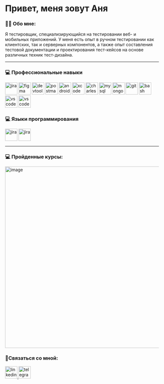 # Привет, меня зовут Аня

### 👨‍💻 Обо мне:

Я тестировщик, специализирующийся на тестировании веб- и мобильных приложений. У меня есть опыт в ручном тестировании как клиентских, так и серверных компонентов, а также опыт составления тестовой документации и проектирования тест-кейсов на основе различных техник тест-дизайна.

---

###  💻 Профессиональные навыки 

<div>
  <img src="https://cdn.jsdelivr.net/gh/devicons/devicon/icons/jira/jira-original.svg" title="jira" alt="jira" width="40" height="40"/> 
  <img src="https://cdn.jsdelivr.net/gh/devicons/devicon/icons/figma/figma-original.svg" title="figma" alt="figma" width="40" height="40"/> 
 <img src="https://d33wubrfki0l68.cloudfront.net/38b5c953a4667366685d55db55d057c86db1fc54/a0fdc/static/acae6b24d940347661ca901ea07f47c1/chrome-dev-logo-icon.png" title="devtools" alt="devtools" width="40" height="40"/> 
  <img src="https://cdn.worldvectorlogo.com/logos/postman.svg" title="postman" alt="postman" width="40" height="40"/> 
  <img src="https://cdn.jsdelivr.net/gh/devicons/devicon/icons/androidstudio/androidstudio-original.svg" title="android-studio" alt="android-studio" width="40" height="40"/> 
  <img src="https://cdn.jsdelivr.net/gh/devicons/devicon/icons/xcode/xcode-original.svg" title="xcode" alt="xcode" width="40" height="40"/> 
  <img src="https://cdn.icon-icons.com/icons2/3053/PNG/512/charles_proxy_macos_bigsur_icon_190302.png" title="charles-proxy" alt="charles-proxy" width="40" height="40"/> 
  <img src="https://cdn.jsdelivr.net/gh/devicons/devicon/icons/mysql/mysql-original.svg" title="mysql" alt="mysql" width="40" height="40"/> 
  <img src="https://cdn.jsdelivr.net/gh/devicons/devicon/icons/mongodb/mongodb-original.svg" title="mongodb" alt="mongodb" width="40" height="40"/> 
  <img src="https://cdn.jsdelivr.net/gh/devicons/devicon/icons/git/git-original.svg" title="git" alt="git" width="40" height="40"/> 
  <img src="https://upload.wikimedia.org/wikipedia/commons/thumb/4/4b/Bash_Logo_Colored.svg/1024px-Bash_Logo_Colored.svg.png?20180723054350" title="bash" alt="bash" width="40" height="40"/> 
  <img src="https://cdn.jsdelivr.net/gh/devicons/devicon/icons/vscode/vscode-original.svg" title="vscode" alt="vscode" width="40" height="40"/> 
  <img src="  https://user-images.githubusercontent.com/8445726/89437374-10705280-d77a-11ea-98fa-9f0827a7939b.png" title="jenkins" alt="vscode" width="40" height="40"/> 
 
</div>

###  💻 Языки программирования 

  <img src="https://download.logo.wine/logo/Kotlin_(programming_language)/Kotlin_(programming_language)-Logo.wine.png" title="kotlin" alt="jira" width="40" height="40"/>  <img src="https://cdn.iconscout.com/icon/free/png-256/free-java-60-1174953.png?f=webp" title="java" alt="jira" width="40" height="40"/> 

  
---

### 💻 Пройденные курсы:
 
 <img width="842" height="596" alt="image" src="https://github.com/user-attachments/assets/657beed5-3ee6-4422-8c1c-43ee24b8adaa" />

### 🤝Связаться со мной: 

  <div id="badges">
    <a href="https://www.linkedin.com/in/anna-lechenko-android-dv/" target="_blank">
      <img src="https://cdn-icons-png.flaticon.com/512/2504/2504799.png" width="40" height="40" alt="linkedin" />
    </a>
    <a href="https://t.me/Analech" target="_blank">
      <img src="https://cdn-icons-png.flaticon.com/512/2111/2111646.png" width="40" height="40" alt="telegram" />
    </a>
  </div>


